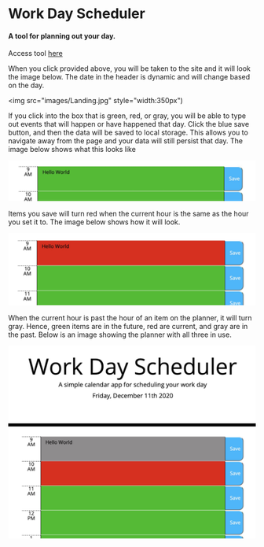 Work Day Scheduler
==================

#### A tool for planning out your day.

Access tool [here](https://mcheering.github.io/Day-Planner/)

  
  

When you click provided above, you will be taken to the site and it will look the image below. The date in the header is dynamic and will change based on the day.

<img src="images/Landing.jpg" style="width:350px")  
  

If you click into the box that is green, red, or gray, you will be able to type out events that will happen or have happened that day. Click the blue save button, and then the data will be saved to local storage. This allows you to navigate away from the page and your data will still persist that day. The image below shows what this looks like

![](images/Entering_data.jpg)  
  

Items you save will turn red when the current hour is the same as the hour you set it to. The image below shows how it will look.

![](images/Present_view.jpg)  
  

When the current hour is past the hour of an item on the planner, it will turn gray. Hence, green items are in the future, red are current, and gray are in the past. Below is an image showing the planner with all three in use.

![](images/grayed_out.jpg)
